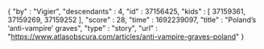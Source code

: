 {
  "by" : "Vigier",
  "descendants" : 4,
  "id" : 37156425,
  "kids" : [ 37159361, 37159269, 37159252 ],
  "score" : 28,
  "time" : 1692239097,
  "title" : "Poland’s ‘anti-vampire’ graves",
  "type" : "story",
  "url" : "https://www.atlasobscura.com/articles/anti-vampire-graves-poland"
}
